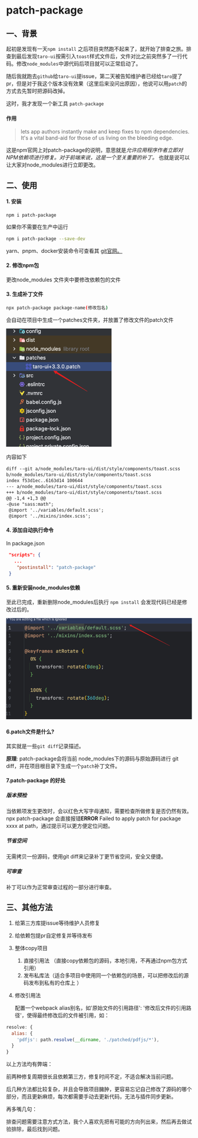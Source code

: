 # patch-package



## 一、背景

起初是发现有一天`npm install` 之后项目突然跑不起来了，就开始了排查之旅。排查到最后发现`taro-ui`按需引入`toast`样式文件后，文件对比之前突然多了一行代码。修改`node_modules`中源代码后项目就可以正常启动了。



随后我就跑去`github`给`taro-ui`提issue，第二天被告知维护者已经给`taro`提了pr，但是对于我这个版本没有效果（这里后来没问出原因），他说可以用`patch`的方式去先暂时把源码改掉。



这时，我才发现一个新工具 `patch-package`

#### 作用

> lets app authors instantly make and keep fixes to npm dependencies. It's a vital band-aid for those of us living on the bleeding edge.

这是npm官网上对patch-package的说明，意思就是*允许应用程序作者立即对NPM依赖项进行修复。对于前端来说，这是一个至关重要的补丁。* 也就是说可以让大家对node_modules进行立即更改。



## 二、使用 



#### 1. 安装 

```shell
npm i patch-package
```

如果你不需要在生产中运行

```sh
npm i patch-package --save-dev
```



yarn、pnpm、docker安装命令可查看其 [git官网。](https://link.zhihu.com/?target=https%3A//github.com/ds300/patch-package)



#### 2. 修改npm包

更改node_modules 文件夹中要修改依赖包的文件



#### 3. 生成补丁文件

```sh
npx patch-package package-name(修改包名)
```



会自动在项目中生成一个patches文件夹，并放置了修改文件的patch文件

![image-20240516165417923](../../assets/image/patch-package/image-20240516165417923.png)



内容如下

```
diff --git a/node_modules/taro-ui/dist/style/components/toast.scss b/node_modules/taro-ui/dist/style/components/toast.scss
index f53d1ec..6163d14 100644
--- a/node_modules/taro-ui/dist/style/components/toast.scss
+++ b/node_modules/taro-ui/dist/style/components/toast.scss
@@ -1,4 +1,3 @@
-@use "sass:math";
 @import '../variables/default.scss';
 @import '../mixins/index.scss';
```



#### 4. 添加自动执行命令

In package.json

```json
 "scripts": {
   ...
    "postinstall": "patch-package"
 }
```





#### 5. 重新安装node_modules依赖

至此已完成，重新删除node_modules后执行 `npm install` 会发现代码已经是修改过后的。

![image-20240516165755972](../../assets/image/patch-package/image-20240516165755972.png)


#### 6.patch文件是什么?

其实就是一些`git diff`记录描述。

**原理**: patch-package会将当前 node_modules下的源码与原始源码进行 git diff，并在项目根目录下生成一个`patch`补丁文件。


#### 7.patch-package 的好处

##### 版本预检

当依赖项发生更改时，会以红色大写字母通知，需要检查所做修复是否仍然有效。npx patch-package 会直接报错**ERROR** Failed to apply patch for package xxxx at path，通过提示可以更方便定位问题。

##### 节省空间

无需拷贝一份源码，使用git diff来记录补丁更节省空间，安全又便捷。

##### 可审查

补丁可以作为正常审查过程的一部分进行审查。

## 三、其他方法

1. 给第三方库提issue等待维护人员修复
2. 给依赖包提pr自定修复并等待发布
3. 整体copy项目
   1. 直接引用法 （直接copy依赖包的源码，本地引用，不再通过npm包方式引用）
   2. 发布私库法（适合多项目中使用同一个依赖包的场景，可以把修改后的源码发布到私有的仓库上 ）
4. 修改引用法

   配置一个webpack alias别名，如'原始文件的引用路径': '修改后文件的引用路径'，使得最终修改后的文件被引用，如：
```js
resolve: {
  alias: {
    'pdfjs': path.resolve(__dirname, './patched/pdfjs/*'),
  }
} 
```

以上方法均有弊端：

前两种修复周期很长且依赖第三方，修复时间不定，不适合解决当前问题。

后几种方法都比较复杂，并且会导致项目臃肿，更容易忘记自己修改了源码的哪个部分，而且更新麻烦，每次都需要手动去更新代码，无法与插件同步更新。


再多嘴几句：
    
排查问题需要注意方式方法，我个人喜欢先把有可能的方向列出来，然后再去做试验排除，最后找到问题。